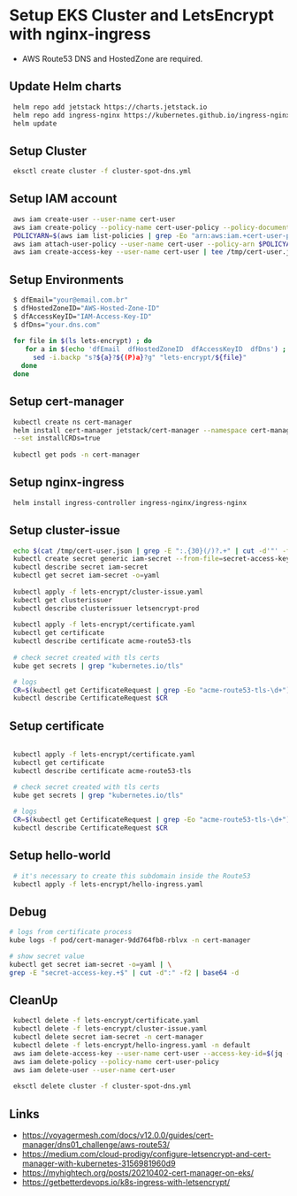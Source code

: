 # Setup EKS Cluster and LetsEncrypt with nginx-ingress

- AWS Route53 DNS and HostedZone are required.

## Update Helm charts
```bash
 helm repo add jetstack https://charts.jetstack.io 
 helm repo add ingress-nginx https://kubernetes.github.io/ingress-nginx
 helm update
```

## Setup Cluster
```bash
 eksctl create cluster -f cluster-spot-dns.yml
```

## Setup IAM account
```bash
 aws iam create-user --user-name cert-user
 aws iam create-policy --policy-name cert-user-policy --policy-document file://lets-encrypt/policy.json
 POLICYARN=$(aws iam list-policies | grep -Eo "arn:aws:iam.+cert-user-policy")
 aws iam attach-user-policy --user-name cert-user --policy-arn $POLICYARN
 aws iam create-access-key --user-name cert-user | tee /tmp/cert-user.json
```

## Setup Environments
```bash
 $ dfEmail="your@email.com.br"
 $ dfHostedZoneID="AWS-Hosted-Zone-ID"
 $ dfAccessKeyID="IAM-Access-Key-ID"
 $ dfDns="your.dns.com"
 
 for file in $(ls lets-encrypt) ; do
    for a in $(echo 'dfEmail  dfHostedZoneID  dfAccessKeyID  dfDns') ; do
      sed -i.backp "s?${a}?${(P)a}?g" "lets-encrypt/${file}"    
   done
 done
```

## Setup cert-manager
```bash
 kubectl create ns cert-manager 
 helm install cert-manager jetstack/cert-manager --namespace cert-manager \
 --set installCRDs=true
 
 kubectl get pods -n cert-manager
```

## Setup nginx-ingress
```bash
 helm install ingress-controller ingress-nginx/ingress-nginx
```

## Setup cluster-issue
```bash
 echo $(cat /tmp/cert-user.json | grep -E ":.{30}(/)?.+" | cut -d'"' -f4) > secretkey
 kubectl create secret generic iam-secret --from-file=secret-access-key=./secretkey -n cert-manager
 kubectl describe secret iam-secret
 kubectl get secret iam-secret -o=yaml
 
 kubectl apply -f lets-encrypt/cluster-issue.yaml
 kubectl get clusterissuer
 kubectl describe clusterissuer letsencrypt-prod
 
 kubectl apply -f lets-encrypt/certificate.yaml
 kubectl get certificate
 kubectl describe certificate acme-route53-tls
 
 # check secret created with tls certs
 kube get secrets | grep "kubernetes.io/tls"

 # logs
 CR=$(kubectl get CertificateRequest | grep -Eo "acme-route53-tls-\d+")
 kubectl describe CertificateRequest $CR
```

## Setup certificate
```bash
 
 kubectl apply -f lets-encrypt/certificate.yaml
 kubectl get certificate
 kubectl describe certificate acme-route53-tls
 
 # check secret created with tls certs
 kube get secrets | grep "kubernetes.io/tls"

 # logs
 CR=$(kubectl get CertificateRequest | grep -Eo "acme-route53-tls-\d+")
 kubectl describe CertificateRequest $CR
```

## Setup hello-world
```bash
 # it's necessary to create this subdomain inside the Route53
 kubectl apply -f lets-encrypt/hello-ingress.yaml
```

## Debug
```bash
# logs from certificate process
kube logs -f pod/cert-manager-9dd764fb8-rblvx -n cert-manager

# show secret value
kubectl get secret iam-secret -o=yaml | \
grep -E "secret-access-key.+$" | cut -d":" -f2 | base64 -d

```

## CleanUp
```bash
 kubectl delete -f lets-encrypt/certificate.yaml 
 kubectl delete -f lets-encrypt/cluster-issue.yaml 
 kubectl delete secret iam-secret -n cert-manager 
 kubectl delete -f lets-encrypt/hello-ingress.yaml -n default 
 aws iam delete-access-key --user-name cert-user --access-key-id=$(jq -r .AccessKey.AccessKeyId /tmp/cert-user.json)
 aws iam delete-policy --policy-name cert-user-policy
 aws iam delete-user --user-name cert-user
 
 eksctl delete cluster -f cluster-spot-dns.yml
```

## Links
 - https://voyagermesh.com/docs/v12.0.0/guides/cert-manager/dns01_challenge/aws-route53/
 - https://medium.com/cloud-prodigy/configure-letsencrypt-and-cert-manager-with-kubernetes-3156981960d9
 - https://myhightech.org/posts/20210402-cert-manager-on-eks/
 - https://getbetterdevops.io/k8s-ingress-with-letsencrypt/